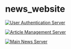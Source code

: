 # news_website

[![User Authentication Server](https://github.com/akilakavinda99/news_website/actions/workflows/userAuthentication.yml/badge.svg)](https://github.com/akilakavinda99/news_website/actions/workflows/userAuthentication.yml)

[![Article Management Server](https://github.com/akilakavinda99/news_website/actions/workflows/articleManagement.yml/badge.svg?branch=article_management_server_dev)](https://github.com/akilakavinda99/news_website/actions/workflows/articleManagement.yml)

[![Main News Server](https://github.com/akilakavinda99/news_website/actions/workflows/mainNews.yml/badge.svg?branch=main_news_server_dev)](https://github.com/akilakavinda99/news_website/actions/workflows/mainNews.yml)
